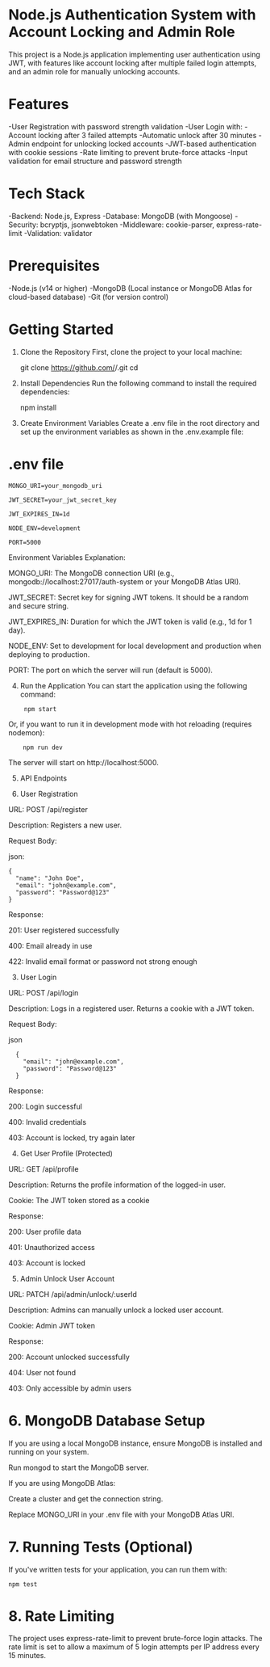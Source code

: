 # Node.js Authentication System with Account Locking and Admin Role
This project is a Node.js application implementing user authentication using JWT, with features like account locking after multiple failed login attempts, and an admin role for manually unlocking accounts.

# Features
  -User Registration with password strength validation
  -User Login with:
      -Account locking after 3 failed attempts
      -Automatic unlock after 30 minutes
  -Admin endpoint for unlocking locked accounts
  -JWT-based authentication with cookie sessions
  -Rate limiting to prevent brute-force attacks
  -Input validation for email structure and password strength

# Tech Stack
  -Backend: Node.js, Express
  -Database: MongoDB (with Mongoose)
  -Security: bcryptjs, jsonwebtoken
  -Middleware: cookie-parser, express-rate-limit
  -Validation: validator

# Prerequisites
  -Node.js (v14 or higher)
  -MongoDB (Local instance or MongoDB Atlas for cloud-based database)
  -Git (for version control)

# Getting Started

1. Clone the Repository
  First, clone the project to your local machine:

    git clone https://github.com/<your-username>/<repository-name>.git
    cd <repository-name>
    
2. Install Dependencies
  Run the following command to install the required dependencies:
  
    npm install
3. Create Environment Variables
  Create a .env file in the root directory and set up the environment variables as shown in the .env.example file:

# .env file
    MONGO_URI=your_mongodb_uri
    
    JWT_SECRET=your_jwt_secret_key
    
    JWT_EXPIRES_IN=1d
    
    NODE_ENV=development
    
    PORT=5000
  
  Environment Variables Explanation:
  
  MONGO_URI: The MongoDB connection URI (e.g., mongodb://localhost:27017/auth-system or your MongoDB Atlas URI).

  JWT_SECRET: Secret key for signing JWT tokens. It should be a random and secure string.
  
  JWT_EXPIRES_IN: Duration for which the JWT token is valid (e.g., 1d for 1 day).
  
  NODE_ENV: Set to development for local development and production when deploying to production.
  
  PORT: The port on which the server will run (default is 5000).

4. Run the Application
You can start the application using the following command:

        npm start
Or, if you want to run it in development mode with hot reloading (requires nodemon):

        npm run dev
The server will start on http://localhost:5000.

5. API Endpoints

  1. User Registration

  URL: POST /api/register

  Description: Registers a new user.

  Request Body:

  json:

    {
      "name": "John Doe",
      "email": "john@example.com",
      "password": "Password@123"
    }
  Response:

  201: User registered successfully

  400: Email already in use

  422: Invalid email format or password not strong enough

  3. User Login

  URL: POST /api/login

  Description: Logs in a registered user. Returns a cookie with a JWT token.

  Request Body:

  json
    
      {
        "email": "john@example.com",
        "password": "Password@123"
      }
      
  Response:

  200: Login successful

  400: Invalid credentials

  403: Account is locked, try again later

  4. Get User Profile (Protected)

  URL: GET /api/profile

  Description: Returns the profile information of the logged-in user.

  Cookie: The JWT token stored as a cookie

  Response:

  200: User profile data

  401: Unauthorized access

  403: Account is locked

5. Admin Unlock User Account

  URL: PATCH /api/admin/unlock/:userId

  Description: Admins can manually unlock a locked user account.

  Cookie: Admin JWT token

  Response:

  200: Account unlocked successfully

  404: User not found

  403: Only accessible by admin users

# 6. MongoDB Database Setup

  If you are using a local MongoDB instance, ensure MongoDB is installed and running on your system.

  Run mongod to start the MongoDB server.

  If you are using MongoDB Atlas:

  Create a cluster and get the connection string.

  Replace MONGO_URI in your .env file with your MongoDB Atlas URI.

# 7. Running Tests (Optional)
If you've written tests for your application, you can run them with:

    npm test

# 8. Rate Limiting
  The project uses express-rate-limit to prevent brute-force login attacks. The rate limit is set to allow a maximum of 5 login attempts per IP address every 15 minutes.

